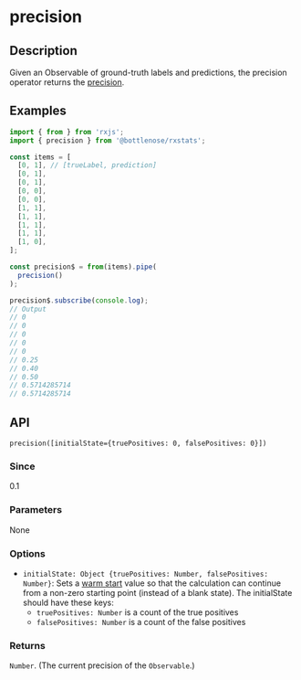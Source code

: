 # precision

## Description

Given an Observable of ground-truth labels and predictions, the precision operator returns the [precision](https://en.wikipedia.org/wiki/Precision_and_recall).

## Examples

```javascript
import { from } from 'rxjs';
import { precision } from '@bottlenose/rxstats';

const items = [
  [0, 1], // [trueLabel, prediction]
  [0, 1],
  [0, 1],
  [0, 0],
  [0, 0],
  [1, 1],
  [1, 1],
  [1, 1],
  [1, 1],
  [1, 0],
];

const precision$ = from(items).pipe(
  precision()
);

precision$.subscribe(console.log);
// Output
// 0
// 0
// 0
// 0
// 0
// 0.25
// 0.40
// 0.50
// 0.5714285714
// 0.5714285714
```

## API

```text
precision([initialState={truePositives: 0, falsePositives: 0}])
```

### Since

0.1

### Parameters

None

### Options
* `initialState: Object {truePositives: Number, falsePositives: Number}`: Sets a [warm start](https://app.gitbook.com/@brianbuccaneer/s/rxjs-stats/guides/warmstarts) value so that the calculation can continue from a non-zero starting point \(instead of a blank state\). The initialState should have these keys:
  * `truePositives: Number` is a count of the true positives
  * `falsePositives: Number` is a count of the false positives

### Returns

`Number`. \(The current precision of the `Observable`.\)

